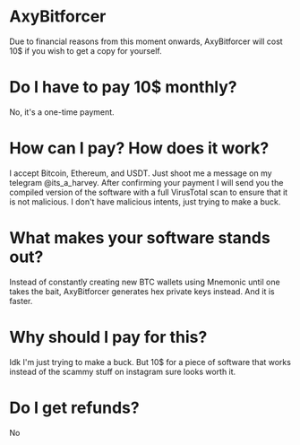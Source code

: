 # AxyBitforcer

Due to financial reasons from this moment onwards, AxyBitforcer will cost 10$ if you wish to get a copy for yourself.

# Do I have to pay 10$ monthly?
No, it's a one-time payment.

# How can I pay? How does it work?
I accept Bitcoin, Ethereum, and USDT. Just shoot me a message on my telegram @its_a_harvey. After confirming your payment I will send you the compiled version of the software with a full VirusTotal scan to ensure that it is not malicious. I don't have malicious intents, just trying to make a buck.

# What makes your software stands out?
Instead of constantly creating new BTC wallets using Mnemonic until one takes the bait, AxyBitforcer generates hex private keys instead. And it is faster.

# Why should I pay for this?
Idk I'm just trying to make a buck. But 10$ for a piece of software that works instead of the scammy stuff on instagram sure looks worth it.

# Do I get refunds?
No
